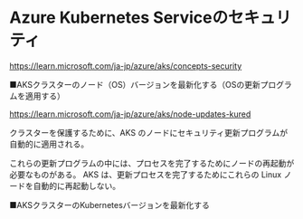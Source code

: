 # Azure Kubernetes Serviceのセキュリティ


https://learn.microsoft.com/ja-jp/azure/aks/concepts-security

■AKSクラスターのノード（OS）バージョンを最新化する（OSの更新プログラムを適用する）

https://learn.microsoft.com/ja-jp/azure/aks/node-updates-kured

クラスターを保護するために、AKS のノードにセキュリティ更新プログラムが自動的に適用される。

これらの更新プログラムの中には、プロセスを完了するためにノードの再起動が必要なものがある。 AKS は、更新プロセスを完了するためにこれらの Linux ノードを自動的に再起動しない。

■AKSクラスターのKubernetesバージョンを最新化する

